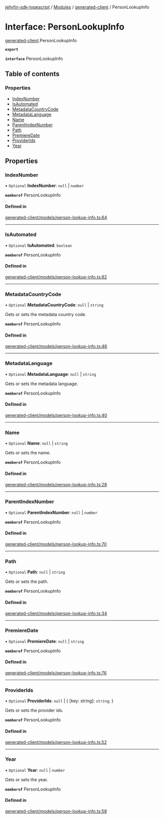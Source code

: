 [jellyfin-sdk-typescript](../README.md) / [Modules](../modules.md) / [generated-client](../modules/generated_client.md) / PersonLookupInfo

# Interface: PersonLookupInfo

[generated-client](../modules/generated_client.md).PersonLookupInfo

**`export`**

**`interface`** PersonLookupInfo

## Table of contents

### Properties

- [IndexNumber](generated_client.PersonLookupInfo.md#indexnumber)
- [IsAutomated](generated_client.PersonLookupInfo.md#isautomated)
- [MetadataCountryCode](generated_client.PersonLookupInfo.md#metadatacountrycode)
- [MetadataLanguage](generated_client.PersonLookupInfo.md#metadatalanguage)
- [Name](generated_client.PersonLookupInfo.md#name)
- [ParentIndexNumber](generated_client.PersonLookupInfo.md#parentindexnumber)
- [Path](generated_client.PersonLookupInfo.md#path)
- [PremiereDate](generated_client.PersonLookupInfo.md#premieredate)
- [ProviderIds](generated_client.PersonLookupInfo.md#providerids)
- [Year](generated_client.PersonLookupInfo.md#year)

## Properties

### IndexNumber

• `Optional` **IndexNumber**: ``null`` \| `number`

**`memberof`** PersonLookupInfo

#### Defined in

[generated-client/models/person-lookup-info.ts:64](https://github.com/thornbill/jellyfin-sdk-typescript/blob/7534c86/src/generated-client/models/person-lookup-info.ts#L64)

___

### IsAutomated

• `Optional` **IsAutomated**: `boolean`

**`memberof`** PersonLookupInfo

#### Defined in

[generated-client/models/person-lookup-info.ts:82](https://github.com/thornbill/jellyfin-sdk-typescript/blob/7534c86/src/generated-client/models/person-lookup-info.ts#L82)

___

### MetadataCountryCode

• `Optional` **MetadataCountryCode**: ``null`` \| `string`

Gets or sets the metadata country code.

**`memberof`** PersonLookupInfo

#### Defined in

[generated-client/models/person-lookup-info.ts:46](https://github.com/thornbill/jellyfin-sdk-typescript/blob/7534c86/src/generated-client/models/person-lookup-info.ts#L46)

___

### MetadataLanguage

• `Optional` **MetadataLanguage**: ``null`` \| `string`

Gets or sets the metadata language.

**`memberof`** PersonLookupInfo

#### Defined in

[generated-client/models/person-lookup-info.ts:40](https://github.com/thornbill/jellyfin-sdk-typescript/blob/7534c86/src/generated-client/models/person-lookup-info.ts#L40)

___

### Name

• `Optional` **Name**: ``null`` \| `string`

Gets or sets the name.

**`memberof`** PersonLookupInfo

#### Defined in

[generated-client/models/person-lookup-info.ts:28](https://github.com/thornbill/jellyfin-sdk-typescript/blob/7534c86/src/generated-client/models/person-lookup-info.ts#L28)

___

### ParentIndexNumber

• `Optional` **ParentIndexNumber**: ``null`` \| `number`

**`memberof`** PersonLookupInfo

#### Defined in

[generated-client/models/person-lookup-info.ts:70](https://github.com/thornbill/jellyfin-sdk-typescript/blob/7534c86/src/generated-client/models/person-lookup-info.ts#L70)

___

### Path

• `Optional` **Path**: ``null`` \| `string`

Gets or sets the path.

**`memberof`** PersonLookupInfo

#### Defined in

[generated-client/models/person-lookup-info.ts:34](https://github.com/thornbill/jellyfin-sdk-typescript/blob/7534c86/src/generated-client/models/person-lookup-info.ts#L34)

___

### PremiereDate

• `Optional` **PremiereDate**: ``null`` \| `string`

**`memberof`** PersonLookupInfo

#### Defined in

[generated-client/models/person-lookup-info.ts:76](https://github.com/thornbill/jellyfin-sdk-typescript/blob/7534c86/src/generated-client/models/person-lookup-info.ts#L76)

___

### ProviderIds

• `Optional` **ProviderIds**: ``null`` \| { [key: string]: `string`;  }

Gets or sets the provider ids.

**`memberof`** PersonLookupInfo

#### Defined in

[generated-client/models/person-lookup-info.ts:52](https://github.com/thornbill/jellyfin-sdk-typescript/blob/7534c86/src/generated-client/models/person-lookup-info.ts#L52)

___

### Year

• `Optional` **Year**: ``null`` \| `number`

Gets or sets the year.

**`memberof`** PersonLookupInfo

#### Defined in

[generated-client/models/person-lookup-info.ts:58](https://github.com/thornbill/jellyfin-sdk-typescript/blob/7534c86/src/generated-client/models/person-lookup-info.ts#L58)
